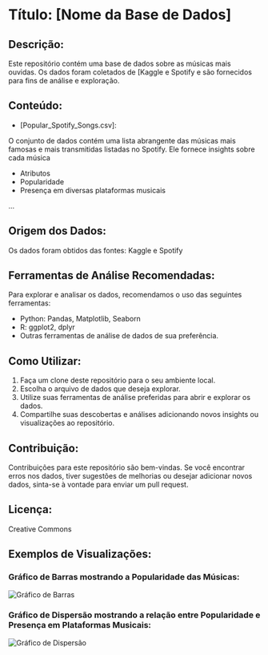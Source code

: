 # Título: [Nome da Base de Dados]

## Descrição:
Este repositório contém uma base de dados sobre as músicas mais ouvidas. Os dados foram coletados de [Kaggle e Spotify e são fornecidos para fins de análise e exploração.

## Conteúdo:
- [Popular_Spotify_Songs.csv]: 

O conjunto de dados contém uma lista abrangente das músicas mais famosas e mais transmitidas listadas no Spotify.
Ele fornece insights sobre cada música

- Atributos
- Popularidade
- Presença em diversas plataformas musicais

 ...

## Origem dos Dados:
Os dados foram obtidos das fontes: Kaggle e Spotify

## Ferramentas de Análise Recomendadas:
Para explorar e analisar os dados, recomendamos o uso das seguintes ferramentas:
- Python: Pandas, Matplotlib, Seaborn
- R: ggplot2, dplyr
- Outras ferramentas de análise de dados de sua preferência.

## Como Utilizar:
1. Faça um clone deste repositório para o seu ambiente local.
2. Escolha o arquivo de dados que deseja explorar.
3. Utilize suas ferramentas de análise preferidas para abrir e explorar os dados.
4. Compartilhe suas descobertas e análises adicionando novos insights ou visualizações ao repositório.

## Contribuição:
Contribuições para este repositório são bem-vindas. Se você encontrar erros nos dados, tiver sugestões de melhorias ou desejar adicionar novos dados, sinta-se à vontade para enviar um pull request.

## Licença:
Creative Commons

## Exemplos de Visualizações:

### Gráfico de Barras mostrando a Popularidade das Músicas:
![Gráfico de Barras](bar_chart.png)

### Gráfico de Dispersão mostrando a relação entre Popularidade e Presença em Plataformas Musicais:
![Gráfico de Dispersão](scatter_plot.png)
